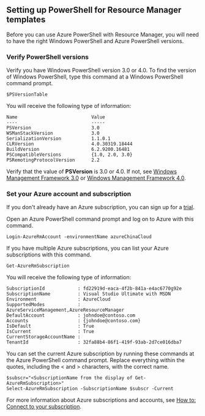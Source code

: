 ## Setting up PowerShell for Resource Manager templates

Before you can use Azure PowerShell with Resource Manager, you will need to have the right Windows PowerShell and Azure PowerShell versions.

### Verify PowerShell versions

Verify you have Windows PowerShell version 3.0 or 4.0. To find the version of Windows PowerShell, type this command at a Windows PowerShell command prompt.

```
$PSVersionTable
```

You will receive the following type of information:

```
Name                           Value
----                           -----
PSVersion                      3.0
WSManStackVersion              3.0
SerializationVersion           1.1.0.1
CLRVersion                     4.0.30319.18444
BuildVersion                   6.2.9200.16481
PSCompatibleVersions           {1.0, 2.0, 3.0}
PSRemotingProtocolVersion      2.2
```

Verify that the value of **PSVersion** is 3.0 or 4.0. If not, see [Windows Management Framework 3.0](http://www.microsoft.com/download/details.aspx?id=34595) or [Windows Management Framework 4.0](http://www.microsoft.com/download/details.aspx?id=40855).

### Set your Azure account and subscription

If you don't already have an Azure subscription, you can sign up for a [trial](https://www.azure.cn/pricing/1rmb-trial/).

Open an Azure PowerShell command prompt and log on to Azure with this command.

```
Login-AzureRmAccount -environmentName azureChinaCloud
```

If you have multiple Azure subscriptions, you can list your Azure subscriptions with this command.

```
Get-AzureRmSubscription
```

You will receive the following type of information:

```
SubscriptionId            : fd22919d-eaca-4f2b-841a-e4ac6770g92e
SubscriptionName          : Visual Studio Ultimate with MSDN
Environment               : AzureCloud
SupportedModes            : AzureServiceManagement,AzureResourceManager
DefaultAccount            : johndoe@contoso.com
Accounts                  : {johndoe@contoso.com}
IsDefault                 : True
IsCurrent                 : True
CurrentStorageAccountName :
TenantId                  : 32fa88b4-86f1-419f-93ab-2d7ce016dba7
```

You can set the current Azure subscription by running these commands at the Azure PowerShell command prompt. Replace everything within the quotes, including the < and > characters, with the correct name.

```
$subscr="<SubscriptionName from the display of Get-AzureRmSubscription>"
Select-AzureRmSubscription -SubscriptionName $subscr -Current
```

For more information about Azure subscriptions and accounts, see [How to: Connect to your subscription](../articles/powershell-install-configure.md#Connect).